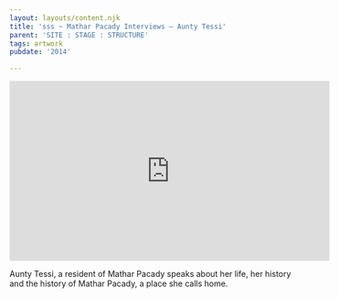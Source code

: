 ```yaml
---
layout: layouts/content.njk
title: 'sss ~ Mathar Pacady Interviews – Aunty Tessi'
parent: 'SITE : STAGE : STRUCTURE'
tags: artwork
pubdate: '2014'

---
```

<iframe width="560" height="315"
src="https://www.youtube.com/embed/VW6S_wlA7vU" frameborder="0"
allow="autoplay; encrypted-media" allowfullscreen></iframe>


Aunty Tessi, a resident of Mathar Pacady speaks about her life, her history and the
history of Mathar Pacady, a place she calls home.
